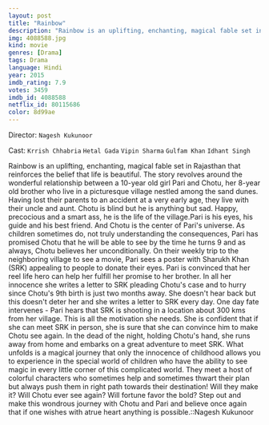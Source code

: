 ```yaml
---
layout: post
title: "Rainbow"
description: "Rainbow is an uplifting, enchanting, magical fable set in Rajasthan that reinforces the belief that life is beautiful. The story revolves around the wonderful relationship between a 10-year old girl Pari and Chotu, her 8-year old brother who live in a picturesque village nestled among the sand dunes. Having lost their parents to an accident at a very early age, they live with their uncle and aunt. Chotu is blind but he is anything but sad..."
img: 4088588.jpg
kind: movie
genres: [Drama]
tags: Drama 
language: Hindi
year: 2015
imdb_rating: 7.9
votes: 3459
imdb_id: 4088588
netflix_id: 80115686
color: 8d99ae
---
```

Director: `Nagesh Kukunoor`  

Cast: `Krrish Chhabria` `Hetal Gada` `Vipin Sharma` `Gulfam Khan` `Idhant Singh` 

Rainbow is an uplifting, enchanting, magical fable set in Rajasthan that reinforces the belief that life is beautiful. The story revolves around the wonderful relationship between a 10-year old girl Pari and Chotu, her 8-year old brother who live in a picturesque village nestled among the sand dunes. Having lost their parents to an accident at a very early age, they live with their uncle and aunt. Chotu is blind but he is anything but sad. Happy, precocious and a smart ass, he is the life of the village.Pari is his eyes, his guide and his best friend. And Chotu is the center of Pari's universe. As children sometimes do, not truly understanding the consequences, Pari has promised Chotu that he will be able to see by the time he turns 9 and as always, Chotu believes her unconditionally. On their weekly trip to the neighboring village to see a movie, Pari sees a poster with Sharukh Khan (SRK) appealing to people to donate their eyes. Pari is convinced that her reel life hero can help her fulfill her promise to her brother. In all her innocence she writes a letter to SRK pleading Chotu's case and to hurry since Chotu's 9th birth is just two months away. She doesn't hear back but this doesn't deter her and she writes a letter to SRK every day. One day fate intervenes - Pari hears that SRK is shooting in a location about 300 kms from her village. This is all the motivation she needs. She is confident that if she can meet SRK in person, she is sure that she can convince him to make Chotu see again. In the dead of the night, holding Chotu's hand, she runs away from home and embarks on a great adventure to meet SRK. What unfolds is a magical journey that only the innocence of childhood allows you to experience in the special world of children who have the ability to see magic in every little corner of this complicated world. They meet a host of colorful characters who sometimes help and sometimes thwart their plan but always push them in right path towards their destination! Will they make it? Will Chotu ever see again? Will fortune favor the bold? Step out and make this wondrous journey with Chotu and Pari and believe once again that if one wishes with atrue heart anything is possible.::Nagesh Kukunoor